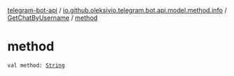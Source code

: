 [telegram-bot-api](../../index.md) / [io.github.oleksivio.telegram.bot.api.model.method.info](../index.md) / [GetChatByUsername](index.md) / [method](./method.md)

# method

`val method: `[`String`](https://kotlinlang.org/api/latest/jvm/stdlib/kotlin/-string/index.html)